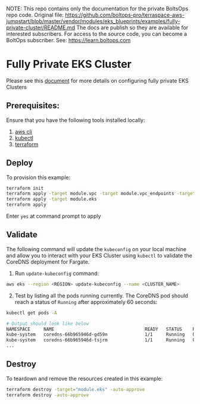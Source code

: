 <!-- note marker start -->
NOTE: This repo contains only the documentation for the private BoltsOps repo code.
Original file: https://github.com/boltops-pro/terraspace-aws-jumpstart/blob/master/vendor/modules/eks_blueprints/examples/fully-private-cluster/README.md
The docs are publish so they are available for interested subscribers.
For access to the source code, you can become a BoltOps subscriber.
See: https://learn.boltops.com

<!-- note marker end -->

# Fully Private EKS Cluster

Please see this [document](https://docs.aws.amazon.com/eks/latest/userguide/private-clusters.html) for more details on configuring fully private EKS Clusters

## Prerequisites:

Ensure that you have the following tools installed locally:

1. [aws cli](https://docs.aws.amazon.com/cli/latest/userguide/install-cliv2.html)
2. [kubectl](https://Kubernetes.io/docs/tasks/tools/)
3. [terraform](https://learn.hashicorp.com/tutorials/terraform/install-cli)

## Deploy

To provision this example:

```sh
terraform init
terraform apply -target module.vpc -target module.vpc_endpoints -target module.vpc_endpoints_sg
terraform apply -target module.eks
terraform apply
```

Enter `yes` at command prompt to apply

## Validate

The following command will update the `kubeconfig` on your local machine and allow you to interact with your EKS Cluster using `kubectl` to validate the CoreDNS deployment for Fargate.

1. Run `update-kubeconfig` command:

```sh
aws eks --region <REGION> update-kubeconfig --name <CLUSTER_NAME>
```

2. Test by listing all the pods running currently. The CoreDNS pod should reach a status of `Running` after approximately 60 seconds:

```sh
kubectl get pods -A

# Output should look like below
NAMESPACE     NAME                                  READY   STATUS    RESTARTS   AGE
kube-system   coredns-66b965946d-gd59n              1/1     Running   0          92s
kube-system   coredns-66b965946d-tsjrm              1/1     Running   0          92s
...
```

## Destroy

To teardown and remove the resources created in this example:

```sh
terraform destroy -target="module.eks" -auto-approve
terraform destroy -auto-approve
```
